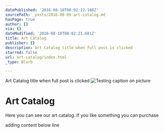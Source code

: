 ```yaml
---
datePublished: '2016-08-10T00:02:22.188Z'
sourcePath: _posts/2016-08-09-art-catalog.md
hasPage: true
author: []
via: {}
dateModified: '2016-08-10T00:02:21.681Z'
title: Art Catalog
publisher: {}
description: Art Catalog title when full post is clicked
starred: false
url: art-catalog/index.html
_type: Blurb

---
```

Art Catalog title when full post is clicked
![Testing caption on picture](https://the-grid-user-content.s3-us-west-2.amazonaws.com/e9231da9-7b35-4da9-a0d7-213f02f48871.jpg)

# Art Catalog

Here you can see our art catalog. If you like something you can purchase

adding content below line